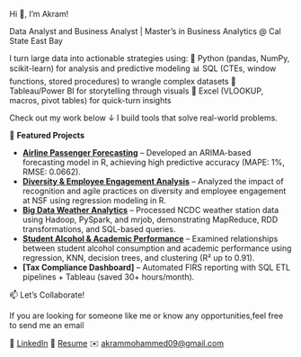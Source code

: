 Hi 👋, I’m Akram!

Data Analyst and Business Analyst | Master’s in Business Analytics @ Cal State East Bay

I turn large data into actionable strategies using:
🐍 Python (pandas, NumPy, scikit-learn) for analysis and predictive modeling
📊 SQL (CTEs, window functions, stored procedures) to wrangle complex datasets
🎨 Tableau/Power BI for storytelling through visuals
🧩 Excel (VLOOKUP, macros, pivot tables) for quick-turn insights

Check out my work below ↓ I build tools that solve real-world problems.

🚀 **Featured Projects**

- **[Airline Passenger Forecasting](https://github.com/itsakram-dot/BAN-673-Airline-Passenger-Forecast)** – Developed an ARIMA-based forecasting model in R, achieving high predictive accuracy (MAPE: 1%, RMSE: 0.0662).
- **[Diversity & Employee Engagement Analysis](https://github.com/itsakram-dot/diversity-employee-engagement-nsf)** – Analyzed the impact of recognition and agile practices on diversity and employee engagement at NSF using regression modeling in R.
- **[Big Data Weather Analytics](https://github.com/itsakram-dot/big-data-weather-analytics)** – Processed NCDC weather station data using Hadoop, PySpark, and mrjob, demonstrating MapReduce, RDD transformations, and SQL-based queries.
- **[Student Alcohol & Academic Performance](https://github.com/itsakram-dot/student-alcohol-performance)** – Examined relationships between student alcohol consumption and academic performance using regression, KNN, decision trees, and clustering (R² up to 0.91).
- **[Tax Compliance Dashboard]** – Automated FIRS reporting with SQL ETL pipelines + Tableau (saved 30+ hours/month).

📫 Let’s Collaborate!

If you are looking for someone like me or know any opportunities,feel free to send me an email

💼 [LinkedIn](https://www.linkedin.com/in/akram-mohammed-465052134)
📄 [Resume](https://github.com/itsakram-dot/itsakram-dot/raw/d4d3111c347b92249af663b48ee21eba73487a2b/Akram%20Mohammed%20-%20Resume%20March.pdf)
✉️ [akrammohammed09@gmail.com](mailto:akrammohammed09@gmail.com)
